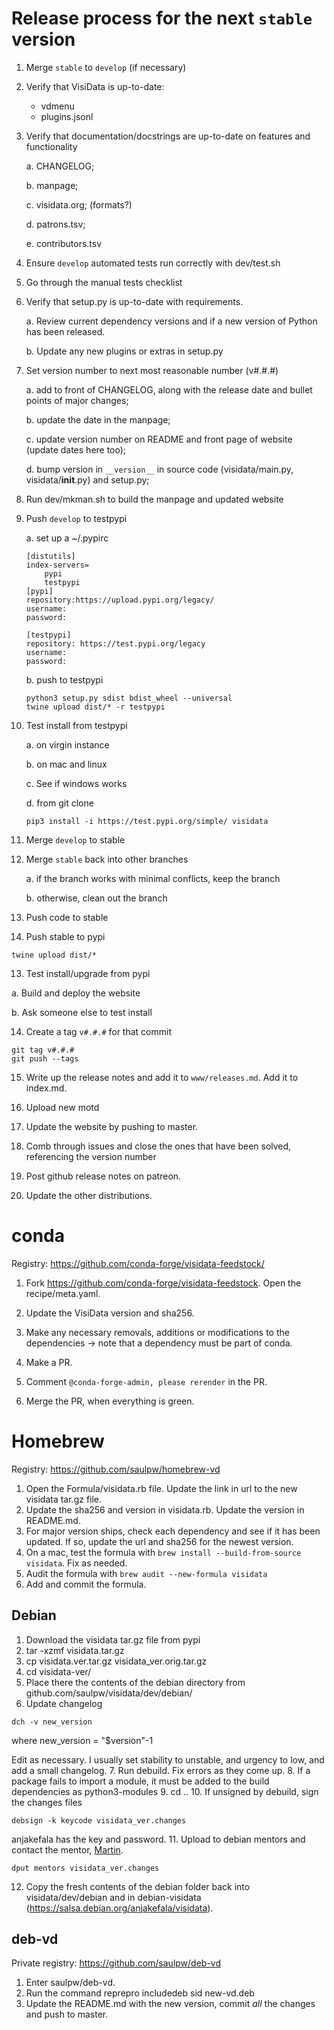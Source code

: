 # Release process for the next `stable` version

1. Merge `stable` to `develop` (if necessary)

2. Verify that VisiData is up-to-date:
    * vdmenu
    * plugins.jsonl

2. Verify that documentation/docstrings are up-to-date on features and functionality

    a. CHANGELOG;

    b. manpage;

    c. visidata.org; (formats?)

    d. patrons.tsv;

    e. contributors.tsv

3. Ensure `develop` automated tests run correctly with dev/test.sh

4. Go through the manual tests checklist

5. Verify that setup.py is up-to-date with requirements.

    a. Review current dependency versions and if a new version of Python has been released.

    b. Update any new plugins or extras in setup.py

5. Set version number to next most reasonable number (v#.#.#)

   a. add to front of CHANGELOG, along with the release date and bullet points of major changes;

   b. update the date in the manpage;

   c. update version number on README and front page of website (update dates here too);

   d. bump version in `__version__` in source code (visidata/main.py, visidata/__init__.py) and setup.py;

6. Run dev/mkman.sh to build the manpage and updated website

7. Push `develop` to testpypi

    a. set up a ~/.pypirc

    ```
    [distutils]
    index-servers=
        pypi
        testpypi
    [pypi]
    repository:https://upload.pypi.org/legacy/
    username:
    password:

    [testpypi]
    repository: https://test.pypi.org/legacy
    username:
    password:
    ```

    b. push to testpypi

    ```
    python3 setup.py sdist bdist_wheel --universal
    twine upload dist/* -r testpypi
    ```

8. Test install from testpypi

   a. on virgin instance

   b. on mac and linux

   c. See if windows works

   d. from git clone

   ```
   pip3 install -i https://test.pypi.org/simple/ visidata
   ```

9. Merge `develop` to stable

10. Merge `stable` back into other branches

    a. if the branch works with minimal conflicts, keep the branch

    b. otherwise, clean out the branch


11. Push code to stable

12. Push stable to pypi

```
twine upload dist/*
```

13. Test install/upgrade from pypi

  a. Build and deploy the website

   b. Ask someone else to test install

14. Create a tag `v#.#.#` for that commit

```
git tag v#.#.#
git push --tags
```

15. Write up the release notes and add it to `www/releases.md`. Add it to index.md.

16. Upload new motd

17. Update the website by pushing to master.

18. Comb through issues and close the ones that have been solved, referencing the version number

19. Post github release notes on patreon.

20. Update the other distributions.

# conda

Registry: https://github.com/conda-forge/visidata-feedstock/

1. Fork https://github.com/conda-forge/visidata-feedstock. Open the recipe/meta.yaml.

2. Update the VisiData version and sha256.

3. Make any necessary removals, additions or modifications to the dependencies -> note that a dependency must be part of conda.

4. Make a PR.

5. Comment `@conda-forge-admin, please rerender` in the PR.

6. Merge the PR, when everything is green.


# Homebrew

Registry: https://github.com/saulpw/homebrew-vd

1. Open the Formula/visidata.rb file. Update the link in url to the new visidata tar.gz file.
2. Update the sha256 and version in visidata.rb. Update the version in README.md.
3. For major version ships, check each dependency and see if it has been updated. If so, update the url and sha256 for the newest version.
4. On a mac, test the formula with `brew install --build-from-source visidata`. Fix as needed.
5. Audit the formula with `brew audit --new-formula visidata`
6. Add and commit the formula.

## Debian
1. Download the visidata tar.gz file from pypi
2. tar -xzmf visidata.tar.gz
3. cp visidata.ver.tar.gz visidata_ver.orig.tar.gz
4. cd visidata-ver/
5. Place there the contents of the debian directory from github.com/saulpw/visidata/dev/debian/
6. Update changelog
```
dch -v new_version
```

where new_version = "$version"-1

Edit as necessary. I usually set stability to unstable, and urgency to low, and add a small changelog.
7. Run debuild. Fix errors as they come up.
8. If a package fails to import a module, it must be added to the build dependencies as python3-modules
9. cd ..
10. If unsigned by debuild, sign the changes files
```
debsign -k keycode visidata_ver.changes
```

anjakefala has the key and password.
11. Upload to debian mentors and contact the mentor, [Martin](https://qa.debian.org/developer.php?email=debacle%40debian.org).
```
dput mentors visidata_ver.changes
```

12. Copy the fresh contents of the debian folder back into visidata/dev/debian and in debian-visidata (https://salsa.debian.org/anjakefala/visidata).

## deb-vd
Private registry: https://github.com/saulpw/deb-vd
1. Enter saulpw/deb-vd.
2. Run the command reprepro includedeb sid new-vd.deb
3. Update the README.md with the new version, commit *all* the changes and push to master.

